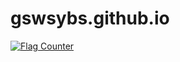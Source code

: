 # gswsybs.github.io
<a href="http://s05.flagcounter.com/more/c2"><img src="https://s05.flagcounter.com/count2/c2/bg_FFFFFF/txt_000000/border_CCCCCC/columns_3/maxflags_3/viewers_0/labels_0/pageviews_1/flags_0/percent_0/" alt="Flag Counter" border="0"></a>
